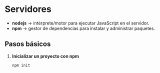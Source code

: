 # Servidores

- **nodejs** -> intérprete/motor para ejecutar JavaScript en el servidor.
- **npm** -> gestor de dependencias para instalar y administrar paquetes.

## Pasos básicos

1. **Inicializar un proyecto con npm**  
   ```bash
   npm init